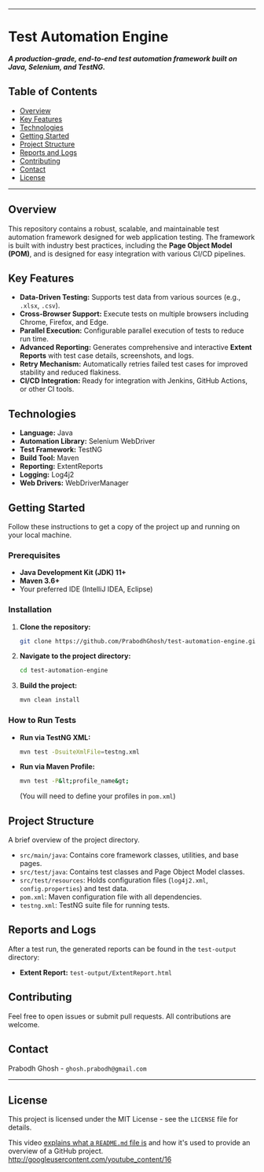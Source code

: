 -----

# Test Automation Engine

***A production-grade, end-to-end test automation framework built on Java, Selenium, and TestNG.***

## Table of Contents

  * [Overview](https://www.google.com/search?q=%23overview)
  * [Key Features](https://www.google.com/search?q=%23key-features)
  * [Technologies](https://www.google.com/search?q=%23technologies)
  * [Getting Started](https://www.google.com/search?q=%23getting-started)
  * [Project Structure](https://www.google.com/search?q=%23project-structure)
  * [Reports and Logs](https://www.google.com/search?q=%23reports-and-logs)
  * [Contributing](https://www.google.com/search?q=%23contributing)
  * [Contact](https://www.google.com/search?q=%23contact)
  * [License](https://www.google.com/search?q=%23license)

-----

## Overview

This repository contains a robust, scalable, and maintainable test automation framework designed for web application testing. The framework is built with industry best practices, including the **Page Object Model (POM)**, and is designed for easy integration with various CI/CD pipelines.

## Key Features

  * **Data-Driven Testing:** Supports test data from various sources (e.g., `.xlsx`, `.csv`).
  * **Cross-Browser Support:** Execute tests on multiple browsers including Chrome, Firefox, and Edge.
  * **Parallel Execution:** Configurable parallel execution of tests to reduce run time.
  * **Advanced Reporting:** Generates comprehensive and interactive **Extent Reports** with test case details, screenshots, and logs.
  * **Retry Mechanism:** Automatically retries failed test cases for improved stability and reduced flakiness.
  * **CI/CD Integration:** Ready for integration with Jenkins, GitHub Actions, or other CI tools.

## Technologies

  * **Language:** Java
  * **Automation Library:** Selenium WebDriver
  * **Test Framework:** TestNG
  * **Build Tool:** Maven
  * **Reporting:** ExtentReports
  * **Logging:** Log4j2
  * **Web Drivers:** WebDriverManager

## Getting Started

Follow these instructions to get a copy of the project up and running on your local machine.

### Prerequisites

  * **Java Development Kit (JDK) 11+**
  * **Maven 3.6+**
  * Your preferred IDE (IntelliJ IDEA, Eclipse)

### Installation

1.  **Clone the repository:**
    ```sh
    git clone https://github.com/PrabodhGhosh/test-automation-engine.git
    ```
2.  **Navigate to the project directory:**
    ```sh
    cd test-automation-engine
    ```
3.  **Build the project:**
    ```sh
    mvn clean install
    ```

### How to Run Tests

  * **Run via TestNG XML:**
    ```sh
    mvn test -DsuiteXmlFile=testng.xml
    ```
  * **Run via Maven Profile:**
    ```sh
    mvn test -P&lt;profile_name&gt;
    ```
    (You will need to define your profiles in `pom.xml`)

## Project Structure

A brief overview of the project directory.

  * `src/main/java`: Contains core framework classes, utilities, and base pages.
  * `src/test/java`: Contains test classes and Page Object Model classes.
  * `src/test/resources`: Holds configuration files (`log4j2.xml`, `config.properties`) and test data.
  * `pom.xml`: Maven configuration file with all dependencies.
  * `testng.xml`: TestNG suite file for running tests.

## Reports and Logs

After a test run, the generated reports can be found in the `test-output` directory:

  * **Extent Report:** `test-output/ExtentReport.html`

## Contributing

Feel free to open issues or submit pull requests. All contributions are welcome.

## Contact

Prabodh Ghosh - `ghosh.prabodh@gmail.com`

-----

## License

This project is licensed under the MIT License - see the `LICENSE` file for details.

This video [explains what a `README.md` file is](https://www.google.com/search?q=%5Bhttps://www.youtube.com/watch%3Fv%3DacZHXGAZHls%5D\(https://www.youtube.com/watch%3Fv%3DacZHXGAZHls\)) and how it's used to provide an overview of a GitHub project.
http://googleusercontent.com/youtube_content/16

